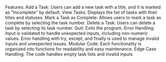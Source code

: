 Features:
Add a Task: Users can add a new task with a title, and it is marked as "Incomplete" by default.
View Tasks: Displays the list of tasks with their titles and statuses.
Mark a Task as Complete: Allows users to mark a task as complete by selecting the task number.
Delete a Task: Users can delete a task by selecting its task number.
Quit: Exits the program.
Error Handling: Input is validated to handle unexpected inputs, including non-numeric values. Error handling with try, except, and finally is used to manage invalid inputs and unexpected issues.
Modular Code: Each functionality is organized into functions for readability and easy maintenance.
Edge Case Handling: The code handles empty task lists and invalid inputs
